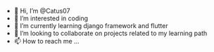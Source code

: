 - 👋 Hi, I’m @Catus07
- 👀 I’m interested in coding 
- 🌱 I’m currently learning django framework and flutter 
- 💞️ I’m looking to collaborate on projects related to my learning path 
- 📫 How to reach me ...

<!---
Catus07/Catus07 is a ✨ special ✨ repository because its `README.md` (this file) appears on your GitHub profile.
You can click the Preview link to take a look at your changes.
--->
